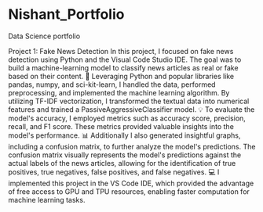 # Nishant_Portfolio
Data Science portfolio

Project 1: Fake News Detection
In this project, I focused on fake news detection using Python and the Visual Code Studio IDE. The goal was to build a machine-learning model to classify news articles as real or fake based on their content. 
🔧 Leveraging Python and popular libraries like pandas, numpy, and sci-kit-learn, I handled the data, performed preprocessing, and implemented the machine learning algorithm. By utilizing TF-IDF vectorization, I transformed the textual data into numerical features and trained a PassiveAggressiveClassifier model. 
💡 To evaluate the model's accuracy, I employed metrics such as accuracy score, precision, recall, and F1 score. These metrics provided valuable insights into the model's performance. 
📊 Additionally I also generated insightful graphs, including a confusion matrix, to further analyze the model's predictions. The confusion matrix visually represents the model's predictions against the actual labels of the news articles, allowing for the identification of true positives, true negatives, false positives, and false negatives. 
💻 I implemented this project in the VS Code IDE, which provided the advantage of free access to GPU and TPU resources, enabling faster computation for machine learning tasks.

